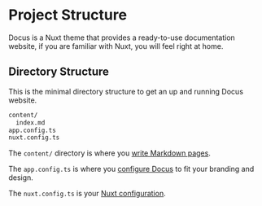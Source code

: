 # Project Structure

Docus is a Nuxt theme that provides a ready-to-use documentation website, if you are familiar with Nuxt, you will feel right at home.

## Directory Structure

This is the minimal directory structure to get an up and running Docus website.

```bash
content/
  index.md
app.config.ts
nuxt.config.ts
```

The `content/` directory is where you [write Markdown pages](3.writing-pages).

The `app.config.ts` is where you [configure Docus](4.configuration) to fit your branding and design.

The `nuxt.config.ts` is your [Nuxt configuration](https://nuxt.com/docs/getting-started/configuration).
